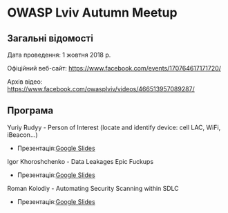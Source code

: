 # OWASP Lviv Autumn Meetup

## Загальні відомості

Дата проведення: 1 жовтня 2018 р.

Офіційний веб-сайт: https://www.facebook.com/events/170764617171720/

Архів відео: https://www.facebook.com/owasplviv/videos/466513957089287/

## Програма


Yuriy Rudyy - Person of Interest (locate and identify device: cell LAC, WiFi, iBeacon...)
 - Презентація:[Google Slides](https://goo.gl/LENYXG)
 
Igor Khoroshchenko - Data Leakages Epic Fuckups
 - Презентація:[Google Slides](https://goo.gl/uVt2yN)
 
Roman Kolodiy - Automating Security Scanning within SDLC 
 - Презентація:[Google Slides](https://goo.gl/QQB2Br)
